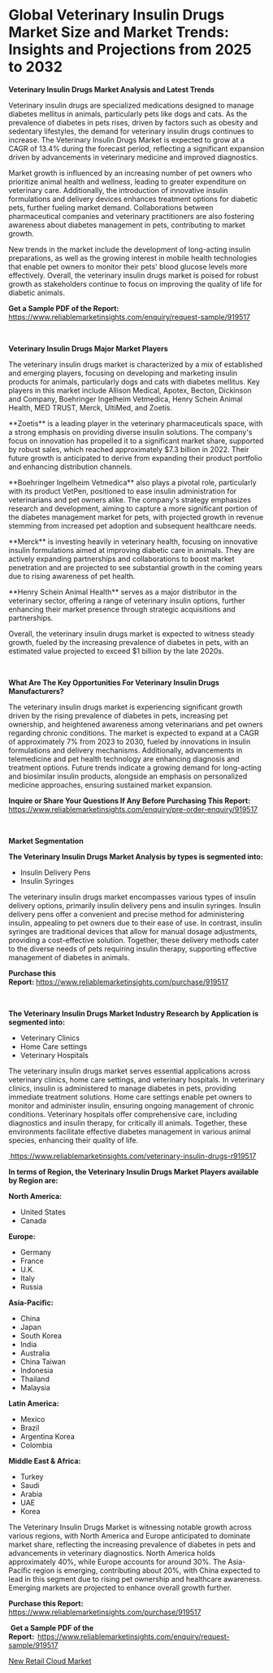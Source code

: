 <p><h1>Global Veterinary Insulin Drugs Market Size and Market Trends: Insights and Projections from 2025 to 2032</h1></p><p><strong>Veterinary Insulin Drugs Market Analysis and Latest Trends</strong></p>
<p><p>Veterinary insulin drugs are specialized medications designed to manage diabetes mellitus in animals, particularly pets like dogs and cats. As the prevalence of diabetes in pets rises, driven by factors such as obesity and sedentary lifestyles, the demand for veterinary insulin drugs continues to increase. The Veterinary Insulin Drugs Market is expected to grow at a CAGR of 13.4% during the forecast period, reflecting a significant expansion driven by advancements in veterinary medicine and improved diagnostics.</p><p>Market growth is influenced by an increasing number of pet owners who prioritize animal health and wellness, leading to greater expenditure on veterinary care. Additionally, the introduction of innovative insulin formulations and delivery devices enhances treatment options for diabetic pets, further fueling market demand. Collaborations between pharmaceutical companies and veterinary practitioners are also fostering awareness about diabetes management in pets, contributing to market growth.</p><p>New trends in the market include the development of long-acting insulin preparations, as well as the growing interest in mobile health technologies that enable pet owners to monitor their pets' blood glucose levels more effectively. Overall, the veterinary insulin drugs market is poised for robust growth as stakeholders continue to focus on improving the quality of life for diabetic animals.</p></p>
<p><strong>Get a Sample PDF of the Report:&nbsp;</strong> <a href="https://www.reliablemarketinsights.com/enquiry/request-sample/919517?utm_campaign=2221&utm_medium=2&utm_source=Github&utm_content=ia&utm_term=07032025&utm_id=veterinary-insulin-drugs">https://www.reliablemarketinsights.com/enquiry/request-sample/919517</a></p>
<p>&nbsp;</p>
<p><strong>Veterinary Insulin Drugs Major Market Players</strong></p>
<p><p>The veterinary insulin drugs market is characterized by a mix of established and emerging players, focusing on developing and marketing insulin products for animals, particularly dogs and cats with diabetes mellitus. Key players in this market include Allison Medical, Apotex, Becton, Dickinson and Company, Boehringer Ingelheim Vetmedica, Henry Schein Animal Health, MED TRUST, Merck, UltiMed, and Zoetis.</p><p>**Zoetis** is a leading player in the veterinary pharmaceuticals space, with a strong emphasis on providing diverse insulin solutions. The company's focus on innovation has propelled it to a significant market share, supported by robust sales, which reached approximately $7.3 billion in 2022. Their future growth is anticipated to derive from expanding their product portfolio and enhancing distribution channels.</p><p>**Boehringer Ingelheim Vetmedica** also plays a pivotal role, particularly with its product VetPen, positioned to ease insulin administration for veterinarians and pet owners alike. The company's strategy emphasizes research and development, aiming to capture a more significant portion of the diabetes management market for pets, with projected growth in revenue stemming from increased pet adoption and subsequent healthcare needs.</p><p>**Merck** is investing heavily in veterinary health, focusing on innovative insulin formulations aimed at improving diabetic care in animals. They are actively expanding partnerships and collaborations to boost market penetration and are projected to see substantial growth in the coming years due to rising awareness of pet health.</p><p>**Henry Schein Animal Health** serves as a major distributor in the veterinary sector, offering a range of veterinary insulin options, further enhancing their market presence through strategic acquisitions and partnerships.</p><p>Overall, the veterinary insulin drugs market is expected to witness steady growth, fueled by the increasing prevalence of diabetes in pets, with an estimated value projected to exceed $1 billion by the late 2020s.</p></p>
<p>&nbsp;</p>
<p><strong>What Are The Key Opportunities For Veterinary Insulin Drugs Manufacturers?</strong></p>
<p><p>The veterinary insulin drugs market is experiencing significant growth driven by the rising prevalence of diabetes in pets, increasing pet ownership, and heightened awareness among veterinarians and pet owners regarding chronic conditions. The market is expected to expand at a CAGR of approximately 7% from 2023 to 2030, fueled by innovations in insulin formulations and delivery mechanisms. Additionally, advancements in telemedicine and pet health technology are enhancing diagnosis and treatment options. Future trends indicate a growing demand for long-acting and biosimilar insulin products, alongside an emphasis on personalized medicine approaches, ensuring sustained market expansion.</p></p>
<p><strong>Inquire or Share Your Questions If Any Before Purchasing This Report:</strong> <a href="https://www.reliablemarketinsights.com/enquiry/pre-order-enquiry/919517?utm_campaign=2221&utm_medium=2&utm_source=Github&utm_content=ia&utm_term=07032025&utm_id=veterinary-insulin-drugs">https://www.reliablemarketinsights.com/enquiry/pre-order-enquiry/919517</a></p>
<p>&nbsp;</p>
<p><strong>Market Segmentation</strong></p>
<p><strong>The Veterinary Insulin Drugs Market Analysis by types is segmented into:</strong></p>
<p><ul><li>Insulin Delivery Pens</li><li>Insulin Syringes</li></ul></p>
<p><p>The veterinary insulin drugs market encompasses various types of insulin delivery options, primarily insulin delivery pens and insulin syringes. Insulin delivery pens offer a convenient and precise method for administering insulin, appealing to pet owners due to their ease of use. In contrast, insulin syringes are traditional devices that allow for manual dosage adjustments, providing a cost-effective solution. Together, these delivery methods cater to the diverse needs of pets requiring insulin therapy, supporting effective management of diabetes in animals.</p></p>
<p><strong>Purchase this Report:&nbsp;</strong><a href="https://www.reliablemarketinsights.com/purchase/919517?utm_campaign=2221&utm_medium=2&utm_source=Github&utm_content=ia&utm_term=07032025&utm_id=veterinary-insulin-drugs">https://www.reliablemarketinsights.com/purchase/919517</a></p>
<p>&nbsp;</p>
<p><strong>The Veterinary Insulin Drugs Market Industry Research by Application is segmented into:</strong></p>
<p><ul><li>Veterinary Clinics</li><li>Home Care settings</li><li>Veterinary Hospitals</li></ul></p>
<p><p>The veterinary insulin drugs market serves essential applications across veterinary clinics, home care settings, and veterinary hospitals. In veterinary clinics, insulin is administered to manage diabetes in pets, providing immediate treatment solutions. Home care settings enable pet owners to monitor and administer insulin, ensuring ongoing management of chronic conditions. Veterinary hospitals offer comprehensive care, including diagnostics and insulin therapy, for critically ill animals. Together, these environments facilitate effective diabetes management in various animal species, enhancing their quality of life.</p></p>
<p><a href="https://www.reliablemarketinsights.com/veterinary-insulin-drugs-r919517?utm_campaign=2221&utm_medium=2&utm_source=Github&utm_content=ia&utm_term=07032025&utm_id=veterinary-insulin-drugs">&nbsp;https://www.reliablemarketinsights.com/veterinary-insulin-drugs-r919517</a></p>
<p><strong>In terms of Region, the Veterinary Insulin Drugs Market Players available by Region are:</strong></p>
<p>
    <p> <strong> North America: </strong>
        <ul>
            <li>United States</li>
            <li>Canada</li>
        </ul>
        </p> 
    <p> <strong> Europe: </strong>
        <ul>
            <li>Germany</li>
            <li>France</li>
            <li>U.K.</li>
            <li>Italy</li>
            <li>Russia</li>
        </ul>
        </p> 
    <p> <strong> Asia-Pacific: </strong>
        <ul>
            <li>China</li>
            <li>Japan</li>
            <li>South Korea</li>
            <li>India</li>
            <li>Australia</li>
            <li>China Taiwan</li>
            <li>Indonesia</li>
            <li>Thailand</li>
            <li>Malaysia</li>
        </ul>
        </p> 
    <p> <strong> Latin America: </strong>
        <ul>
            <li>Mexico</li>
            <li>Brazil</li>
            <li>Argentina Korea</li>
            <li>Colombia</li>
        </ul>
        </p> 
    <p> <strong> Middle East & Africa: </strong>
        <ul>
            <li>Turkey</li>
            <li>Saudi</li>
            <li>Arabia</li>
            <li>UAE</li>
            <li>Korea</li>
        </ul>
    </p>
    </p>
<p><p>The Veterinary Insulin Drugs Market is witnessing notable growth across various regions, with North America and Europe anticipated to dominate market share, reflecting the increasing prevalence of diabetes in pets and advancements in veterinary diagnostics. North America holds approximately 40%, while Europe accounts for around 30%. The Asia-Pacific region is emerging, contributing about 20%, with China expected to lead in this segment due to rising pet ownership and healthcare awareness. Emerging markets are projected to enhance overall growth further.</p></p>
<p><strong>Purchase this Report: </strong><a href="https://www.reliablemarketinsights.com/purchase/919517?utm_campaign=2221&utm_medium=2&utm_source=Github&utm_content=ia&utm_term=07032025&utm_id=veterinary-insulin-drugs">https://www.reliablemarketinsights.com/purchase/919517</a></p>
<p>&nbsp;<strong>Get a Sample PDF of the Report:&nbsp;&nbsp;</strong><a href="https://www.reliablemarketinsights.com/enquiry/request-sample/919517?utm_campaign=2221&utm_medium=2&utm_source=Github&utm_content=ia&utm_term=07032025&utm_id=veterinary-insulin-drugs">https://www.reliablemarketinsights.com/enquiry/request-sample/919517</a></p>
<p><strong></strong></p>
<p><p><a href="https://github.com/delindacallegari68/Market-Research-Report-List-1/blob/main/new-retail-cloud-market.md?utm_campaign=2221&utm_medium=2&utm_source=Github&utm_content=ia&utm_term=07032025&utm_id=veterinary-insulin-drugs">New Retail Cloud Market</a></p></p>